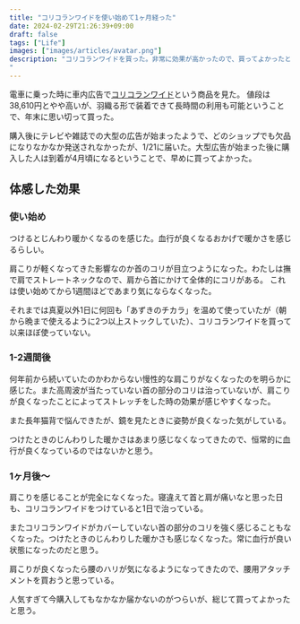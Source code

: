 ```yaml
---
title: "コリコランワイドを使い始めて1ヶ月経った"
date: 2024-02-29T21:26:39+09:00
draft: false
tags: ["Life"]
images: ["images/articles/avatar.png"]
description: "コリコランワイドを買った。非常に効果が高かったので、買ってよかったと思う。
"
---
```


電車に乗った時に車内広告で[コリコランワイド](https://panasonic.jp/treatment/products/ew-ra550.html)という商品を見た。
値段は38,610円とやや高いが、羽織る形で装着できて長時間の利用も可能ということで、年末に思い切って買った。

購入後にテレビや雑誌での大型の広告が始まったようで、どのショップでも欠品になりなかなか発送されなかったが、1/21に届いた。大型広告が始まった後に購入した人は到着が4月頃になるということで、早めに買ってよかった。

## 体感した効果

### 使い始め

つけるとじんわり暖かくなるのを感じた。血行が良くなるおかげで暖かさを感じるらしい。

肩こりが軽くなってきた影響なのか首のコリが目立つようになった。わたしは撫で肩でストレートネックなので、肩から首にかけて全体的にコリがある。
これは使い始めてから1週間ほどであまり気にならなくなった。

それまでは真夏以外1日に何回も「あずきのチカラ」を温めて使っていたが（朝から晩まで使えるように2つ以上ストックしていた）、コリコランワイドを買って以来ほぼ使っていない。

### 1-2週間後

何年前から続いていたのかわからない慢性的な肩こりがなくなったのを明らかに感じた。また高周波が当たっていない首の部分のコリは治っていないが、肩こりが良くなったことによってストレッチをした時の効果が感じやすくなった。

また長年猫背で悩んできたが、鏡を見たときに姿勢が良くなった気がしている。

つけたときのじんわりした暖かさはあまり感じなくなってきたので、恒常的に血行が良くなっているのではないかと思う。

### 1ヶ月後〜

肩こりを感じることが完全になくなった。寝違えて首と肩が痛いなと思った日も、コリコランワイドをつけていると1日で治っている。

またコリコランワイドがカバーしていない首の部分のコリを強く感じることもなくなった。つけたときのじんわりした暖かさも感じなくなった。常に血行が良い状態になったのだと思う。

肩こりが良くなったら腰のハリが気になるようになってきたので、腰用アタッチメントを買おうと思っている。

人気すぎて今購入してもなかなか届かないのがつらいが、総じて買ってよかったと思う。
